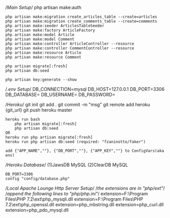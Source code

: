 /*Main Setup*/
    php artisan make:auth

    php artisan make:migration create_articles_table --create=articles
    php artisan make:migration create_comments_table --create=comments
    php artisan make:seeder ArticlesTableSeeder
    php artisan make:factory ArticleFactory
    php artisan make:model Article
    php artisan make:model Comment
    php artisan make:controller ArticleController --resource
    php artisan make:controller CommentController --resource
    php artisan make:resource Article
    php artisan make:resource Comment

    php artisan migrate[:fresh]
    php artisan db:seed

    php artisan key:generate --show

/*.env Setup*/
    DB_CONNECTION=mysql
    DB_HOST=127.0.0.1
    DB_PORT=3306
    DB_DATABASE=
    DB_USERNAME=
    DB_PASSWORD=

/*Heroku*/
    git init
    git add .
    git commit -m "msg"
    git remote add heroku {git_url}
    git push heroku master

    heroku run bash
        php artisan migrate[:fresh]
        php artisan db:seed
    OR
    heroku run php artisan migrate[:fresh]
    heroku run php artisan db:seed (required: "fzaninotto/faker")

    add {"APP_NAME",""}, {"DB_PORT",""}, {"APP_KEY",""} to ConfigVars(aka env)

/*Heroku Database*/
    (1)JawsDB MySQL
    (2)ClearDB MySQL

    DB_PORT=3306
    config "config/database.php"

/*Local Apache Lounge Http Server Setup*/
    /*the extensions are in "php/ext"*/
    /*append the following lines to "php/php.ini"*/
    extension=F:\Program Files\PHP 7.2\ext\php_mysqli.dll
    extension=F:\Program Files\PHP 7.2\ext\php_openssl.dll
    extension=php_mbstring.dll
    extension=php_curl.dll
    extension=php_pdo_mysql.dll